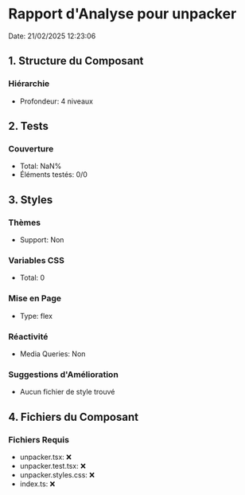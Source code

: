# Rapport d'Analyse pour unpacker

Date: 21/02/2025 12:23:06

## 1. Structure du Composant

### Hiérarchie

- Profondeur: 4 niveaux

## 2. Tests

### Couverture

- Total: NaN%
- Éléments testés: 0/0

## 3. Styles

### Thèmes

- Support: Non

### Variables CSS

- Total: 0

### Mise en Page

- Type: flex

### Réactivité

- Media Queries: Non

### Suggestions d'Amélioration

- Aucun fichier de style trouvé

## 4. Fichiers du Composant

### Fichiers Requis

- unpacker.tsx: ❌
- unpacker.test.tsx: ❌
- unpacker.styles.css: ❌
- index.ts: ❌
